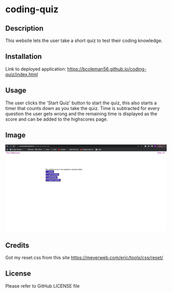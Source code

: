 # coding-quiz

## Description
This website lets the user take a short quiz to test their coding knowledge.

## Installation
Link to deployed application: https://bcoleman56.github.io/coding-quiz/index.html

## Usage
The user clicks the 'Start Quiz' button to start the quiz, this also starts a timer that counts down as you take the quiz. Time is subtracted for every question the user gets wrong and the remaining time is displayed as the score and can be added to the highscores page.

## Image
![Image of deployed website](/coding-quiz-image.png?raw=true "Image of Deployed Website")


## Credits
Got my reset.css from this site https://meyerweb.com/eric/tools/css/reset/

## License
Please refer to GitHub LICENSE file
